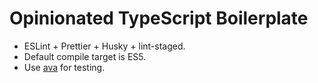 # Opinionated TypeScript Boilerplate

- ESLint + Prettier + Husky + lint-staged.
- Default compile target is ES5.
- Use [ava](https://github.com/avajs/ava) for testing.
